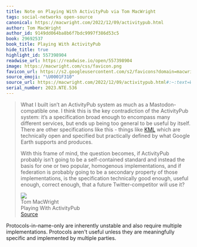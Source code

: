```yaml
---
title: Note on Playing With ActivityPub via Tom MacWright
tags: social-networks open-source
canonical: https://macwright.com/2022/12/09/activitypub.html
author: Tom MacWright
author_id: 9149dd064ba8b6f7bdc9997f386d53c5
book: 29692537
book_title: Playing With ActivityPub
hide_title: true
highlight_id: 557398904
readwise_url: https://readwise.io/open/557398904
image: https://macwright.com/css/favicon.png
favicon_url: https://s2.googleusercontent.com/s2/favicons?domain=macwright.com
source_emoji: "\U0001F310"
source_url: https://macwright.com/2022/12/09/activitypub.html#:~:text=What%20I%20built,will%20use%20it%3F
serial_number: 2023.NTE.536
---
```

> What I built isn’t an ActivityPub system as much as a Mastodon-compatible one. I think this is the key contradiction of the ActivityPub system: it’s a specification broad enough to encompass many different services, but ends up being too general to be useful by itself. There are other specifications like this - things like [KML](https://developers.google.com/kml/documentation/kml_tut) which are technically open and specified but practically defined by what Google Earth supports and produces.
> 
> With this frame of mind, the question becomes, if ActivityPub probably isn’t going to be a self-contained standard and instead the basis for one or two popular, homogenous implementations, and if federation is probably going to be a secondary property of those implementations, is the specification technically good enough, useful enough, correct enough, that a future Twitter-competitor will use it?
> <div class="quoteback-footer"><div class="quoteback-avatar"><img class="mini-favicon" src="https://s2.googleusercontent.com/s2/favicons?domain=macwright.com"></div><div class="quoteback-metadata"><div class="metadata-inner"><span style="display:none">FROM:</span><div aria-label="Tom MacWright" class="quoteback-author"> Tom MacWright</div><div aria-label="Playing With ActivityPub" class="quoteback-title"> Playing With ActivityPub</div></div></div><div class="quoteback-backlink"><a target="_blank" aria-label="go to the full text of this quotation" rel="noopener" href="https://macwright.com/2022/12/09/activitypub.html#:~:text=What%20I%20built,will%20use%20it%3F" class="quoteback-arrow"> Source</a></div></div>

Protocols-in-name-only are inherently unstable and also require multiple implementations. Protocols aren't useful unless they are meaningfully specific and implemented by multiple parties.